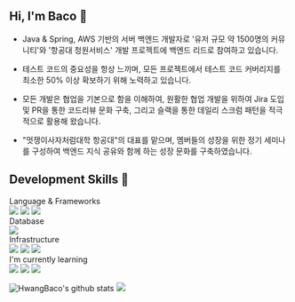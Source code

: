 ## Hi, I'm Baco 🦭

- Java & Spring, AWS 기반의 서버 백엔드 개발자로 '유저 규모 약 1500명의 커뮤니티'와 '항공대 청원서비스' 개발 프로젝트에 백엔드 리드로 참여하고 있습니다.

- 테스트 코드의 중요성을 항상 느끼며, 모든 프로젝트에서 테스트 코드 커버리지를 최소한 50% 이상 확보하기 위해 노력하고 있습니다.

- 모든 개발은 협업을 기본으로 함을 이해하여, 원활한 협업 개발을 위하여 Jira 도입 및 PR을 통한 코드리뷰 문화 구축, 그리고 슬랙을 통한 데일리 스크럼 패턴을 적극적으로 활용해 왔습니다.

- "멋쟁이사자처럼대학 항공대"의 대표를 맡으며, 멤버들의 성장을 위한 정기 세미나를 구성하여 백엔드 지식 공유와 함께 하는 성장 문화를 구축하였습니다.

<h2>Development Skills 🐣</h2>
<dl>
  <dt>Language & Frameworks</dt>
  <img src="https://img.shields.io/badge/java-007396?style=flat&logo=java&logoColor=white"/>
  <img src="https://img.shields.io/badge/Spring Boot-6DB33F?style=flat&logo=Spring Boot&logoColor=white"/>
  <img src="https://img.shields.io/badge/Spring Security-6DB33F?style=flat&logo=Spring Security&logoColor=white"/>
  
  <dt>Database</dt>
  <img src="https://img.shields.io/badge/MySQL-4479A1?style=flat&logo=MySQL&logoColor=white"/>

  <dt>Infrastructure</dt>
  <img src="https://img.shields.io/badge/AWS-232F32?style=flat&logo=Amazon-AWS&logoColor=white"/>
  <img src="https://img.shields.io/badge/Docker-2496ED?style=flat&logo=Docker&logoColor=white"/>
  <img src="https://img.shields.io/badge/NginX-009639?style=flat&logo=NGINX&logoColor=white"/>

  <dt>I'm currently learning</dt>
  <img src="https://img.shields.io/badge/Apache%20Kafka-222222?style=flat&logo=Apache%20Kafka&logoColor=white"/>
  <img src="https://img.shields.io/badge/Redis-DC382D?style=flat&logo=Redis&logoColor=white"/>
  <img src="https://img.shields.io/badge/PostgreSQL-4169E1?style=flat&logo=PostgreSQL&logoColor=white"/>
</dl>

![HwangBaco's github stats](https://github-readme-stats.vercel.app/api?username=HwangBaco&show_icons=true&theme=merko)
[![](https://banner.codetree.ai/v1/banner/ghkdwp018)](https://www.codetree.ai/profiles/ghkdwp018)
